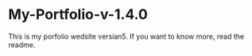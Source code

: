 # My-Portfolio-v-1.4.0
This is my porfolio wedsite versian5. If you want to know more, read the readme.
